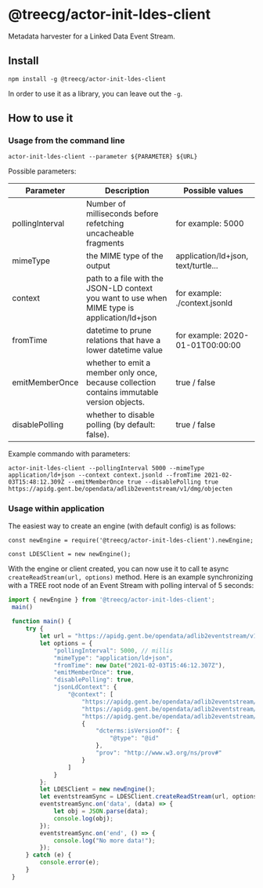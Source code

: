 # @treecg/actor-init-ldes-client
Metadata harvester for a Linked Data Event Stream.

## Install

```
npm install -g @treecg/actor-init-ldes-client
```

In order to use it as a library, you can leave out the `-g`.

## How to use it


### Usage from the command line

```
actor-init-ldes-client --parameter ${PARAMETER} ${URL}
```

Possible parameters:

| Parameter  | Description | Possible values |
| ------------- | ------------- | ------------- |
|  pollingInterval | Number of milliseconds before refetching uncacheable fragments  | for example: 5000 |
| mimeType  | the MIME type of the output  | application/ld+json, text/turtle... |
| context  | path to a file with the JSON-LD context you want to use when MIME type is application/ld+json  | for example: ./context.jsonld |
| fromTime  | datetime to prune relations that have a lower datetime value | for example: 2020-01-01T00:00:00 |
| emitMemberOnce  | whether to emit a member only once, because collection contains immutable version objects.  | true / false |
| disablePolling  | whether to disable polling (by default: false).  | true / false |

Example commando with parameters:
```
actor-init-ldes-client --pollingInterval 5000 --mimeType application/ld+json --context context.jsonld --fromTime 2021-02-03T15:48:12.309Z --emitMemberOnce true --disablePolling true https://apidg.gent.be/opendata/adlib2eventstream/v1/dmg/objecten
```


### Usage within application
The easiest way to create an engine (with default config) is as follows:
```
const newEngine = require('@treecg/actor-init-ldes-client').newEngine;

const LDESClient = new newEngine();
```

With the engine or client created, you can now use it to call te async ```createReadStream(url, options)``` method.
Here is an example synchronizing with a TREE root node of an Event Stream with polling interval of 5 seconds:

```javascript
import { newEngine } from '@treecg/actor-init-ldes-client';
 main()
 
 function main() {
     try {
         let url = "https://apidg.gent.be/opendata/adlib2eventstream/v1/dmg/objecten";
         let options = {
             "pollingInterval": 5000, // millis
             "mimeType": "application/ld+json",
             "fromTime": new Date("2021-02-03T15:46:12.307Z"),
             "emitMemberOnce": true,
             "disablePolling": true,
             "jsonLdContext": {
                 "@context": [
                     "https://apidg.gent.be/opendata/adlib2eventstream/v1/context/cultureel-erfgoed-object-ap.jsonld",
                     "https://apidg.gent.be/opendata/adlib2eventstream/v1/context/persoon-basis.jsonld",
                     "https://apidg.gent.be/opendata/adlib2eventstream/v1/context/cultureel-erfgoed-event-ap.jsonld",
                     {
                         "dcterms:isVersionOf": {
                             "@type": "@id"
                         },
                         "prov": "http://www.w3.org/ns/prov#"
                     }
                 ]
             }
         };
         let LDESClient = new newEngine();
         let eventstreamSync = LDESClient.createReadStream(url, options);
         eventstreamSync.on('data', (data) => {
             let obj = JSON.parse(data);
             console.log(obj);
         });
         eventstreamSync.on('end', () => {
             console.log("No more data!");
         });
     } catch (e) {
         console.error(e);
     }
 }
```
